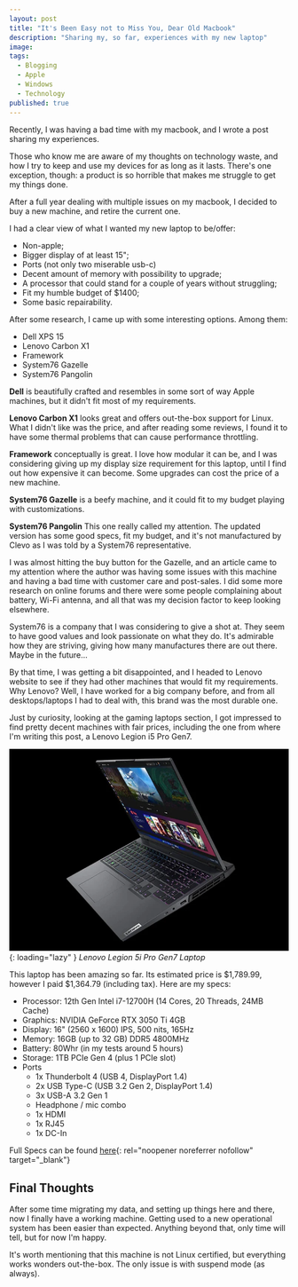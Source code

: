 ```yaml
---
layout: post
title: "It's Been Easy not to Miss You, Dear Old Macbook"
description: "Sharing my, so far, experiences with my new laptop" 
image: 
tags:
  - Blogging
  - Apple
  - Windows
  - Technology
published: true
---
```


Recently, I was having a bad time with my macbook, and I wrote a post sharing my experiences.

Those who know me are aware of my thoughts on technology waste, and how I try to keep and use my devices for as long as it lasts. There's one exception, though: a product is so horrible that makes me struggle to get my things done.

After a full year dealing with multiple issues on my macbook, I decided to buy a new machine, and retire the current one.

I had a clear view of what I wanted my new laptop to be/offer:

- Non-apple;
- Bigger display of at least 15";
- Ports (not only two miserable usb-c)
- Decent amount of memory with possibility to upgrade;
- A processor that could stand for a couple of years without struggling;
- Fit my humble budget of $1400;
- Some basic repairability.

After some research, I came up with some interesting options. Among them:

- Dell XPS 15
- Lenovo Carbon X1
- Framework
- System76 Gazelle
- System76 Pangolin

**Dell** is beautifully crafted and resembles in some sort of way Apple machines, but it didn't fit most of my requirements. 

**Lenovo Carbon X1** looks great and offers out-the-box support for Linux. What I didn't like was the price, and after reading some reviews, I found it to have some thermal problems that can cause performance throttling.

**Framework** conceptually is great. I love how modular it can be, and I was considering giving up my display size requirement for this laptop, until I find out how expensive it can become. Some upgrades can cost the price of a new machine.

**System76 Gazelle** is a beefy machine, and it could fit to my budget playing with customizations.

**System76 Pangolin** This one really called my attention. The updated version has some good specs, fit my budget, and it's not manufactured by Clevo as I was told by a System76 representative.

I was almost hitting the buy button for the Gazelle, and an article came to my attention where the author was having some issues with this machine and having a bad time with customer care and post-sales. I did some more research on online forums and there were some people complaining about battery, Wi-Fi antenna, and all that was my decision factor to keep looking elsewhere.

System76 is a company that I was considering to give a shot at. They seem to have good values and look passionate on what they do. It's admirable how they are striving, giving how many manufactures there are out there. Maybe in the future...

By that time, I was getting a bit disappointed, and I headed to Lenovo website to see if they had other machines that would fit my requirements. Why Lenovo? Well, I have worked for a big company before, and from all desktops/laptops I had to deal with, this brand was the most durable one.

Just by curiosity, looking at the gaming laptops section, I got impressed to find pretty decent machines with fair prices, including the one from where I'm writing this post, a Lenovo Legion i5 Pro Gen7.

![Image of a Lenovo Legion 5i Pro Gen7 Laptop](/assets/images/general/014943be-72c4-490e-82fa-1fff17d16c8a.webp){: loading="lazy" }
*Lenovo Legion 5i Pro Gen7 Laptop*

This laptop has been amazing so far. Its estimated price is $1,789.99, however I paid $1,364.79 (including tax). Here are my specs:

- Processor: 12th Gen Intel i7-12700H (14 Cores, 20 Threads, 24MB Cache)
- Graphics: NVIDIA GeForce RTX 3050 Ti 4GB
- Display: 16" (2560 x 1600) IPS, 500 nits, 165Hz
- Memory: 16GB (up to 32 GB) DDR5 4800MHz
- Battery: 80Whr (in my tests around 5 hours)
- Storage: 1TB PCIe Gen 4 (plus 1 PCIe slot)
- Ports
    - 1x Thunderbolt 4 (USB 4, DisplayPort 1.4)
    - 2x USB Type-C (USB 3.2 Gen 2, DisplayPort 1.4)
    - 3x USB-A 3.2 Gen 1
    - Headphone / mic combo
    - 1x HDMI
    - 1x RJ45
    - 1x DC-In

Full Specs can be found [here](https://psref.lenovo.com/syspool/Sys/PDF/Legion/Lenovo_Legion_5_Pro_16IAH7/Lenovo_Legion_5_Pro_16IAH7_Spec.pdf){: rel="noopener noreferrer nofollow" target="_blank"}

## Final Thoughts

After some time migrating my data, and setting up things here and there, now I finally have a working machine. Getting used to a new operational system has been easier than expected. Anything beyond that, only time will tell, but for now I'm happy.

It's worth mentioning that this machine is not Linux certified, but everything works wonders out-the-box. The only issue is with suspend mode (as always).